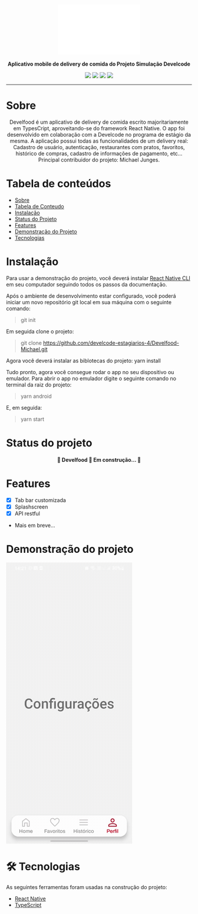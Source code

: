 <div align="center">
 <img src="https://github.com/develcode-estagiarios-4/Develfood-Michael/blob/main/src/assets/icons/logo.png?raw=true" alt="Develfood-Michael">

 <strong align="center">Aplicativo mobile de delivery de comida do Projeto Simulação Develcode</strong>

 <a href=""><img src="https://img.shields.io/github/license/develcode-estagiarios-4/Develfood-Michael" /></a>
 <a href=""><img src="https://img.shields.io/github/issues/develcode-estagiarios-4/Develfood-Michael" /></a>
 <a href=""><img src="https://img.shields.io/github/stars/develcode-estagiarios-4/Develfood-Michael" /></a>
 <a href=""><img src="https://img.shields.io/github/forks/develcode-estagiarios-4/Develfood-Michael" /></a>
</div>

---

# Sobre

<div align="center">
Develfood é um aplicativo de delivery de comida escrito majoritariamente em TypesCript, aproveitando-se do framework React Native. O app foi desenvolvido em colaboração com a Develcode no programa de estágio da mesma. A aplicação possui todas as funcionalidades de um delivery real: Cadastro de usuário, autenticação, restaurantes com pratos, favoritos, histórico de compras, cadastro de informações de pagamento, etc...
Principal contribuidor do projeto: Michael Junges.
</div>

Tabela de conteúdos
=================
<!--ts-->
   * [Sobre](#Sobre)
   * [Tabela de Conteudo](#tabela-de-conteudo)
   * [Instalação](#instalacao)
   * [Status do Projeto](#status)
   * [Features](#features)
   * [Demonstração do Projeto](#demonstracao)
   * [Tecnologias](###Tecnologias)
<!--te-->

# Instalação

Para usar a demonstração do projeto, você deverá instalar [React Native CLI](https://reactnative.dev/docs/environment-setup) em seu computador seguindo todos os passos da documentação. 

Após o ambiente de desenvolvimento estar configurado, você poderá iniciar um novo repositório git local em sua máquina com o seguinte comando:

> git init

Em seguida clone o projeto: 

> git clone https://github.com/develcode-estagiarios-4/Develfood-Michael.git

Agora você deverá instalar as biblotecas do projeto: yarn install

Tudo pronto, agora você consegue rodar o app no seu dispositivo ou emulador. Para abrir o app no emulador digite o seguinte comando no terminal da raiz do projeto:

> yarn android

E, em seguida:

> yarn start

# Status do projeto
<h4 align="center"> 
	🚧  Develfood 🚀 Em construção...  🚧
</h4>

# Features

- [x] Tab bar customizada
- [x] Splashscreen
- [x] API restful
- Mais em breve...

# Demonstração do projeto

![](https://github.com/develcode-estagiarios-4/Develfood-Michael/blob/dev/src/assets/gif/navegacaoTab.gif)

# 🛠 Tecnologias

As seguintes ferramentas foram usadas na construção do projeto:

- [React Native](https://reactnative.dev/)
- [TypeScript](https://www.typescriptlang.org/)




